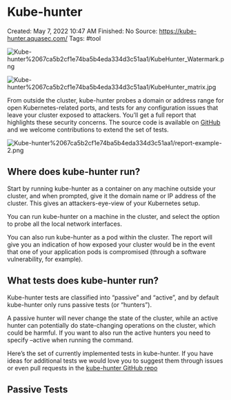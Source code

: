# Kube-hunter

Created: May 7, 2022 10:47 AM
Finished: No
Source: https://kube-hunter.aquasec.com/
Tags: #tool

![Kube-hunter%2067ca5b2cf1e74ba5b4eda334d3c51aa1/KubeHunter_Watermark.png](Kube-hunter%2067ca5b2cf1e74ba5b4eda334d3c51aa1/KubeHunter_Watermark.png)

![Kube-hunter%2067ca5b2cf1e74ba5b4eda334d3c51aa1/KubeHunter_matrix.jpg](Kube-hunter%2067ca5b2cf1e74ba5b4eda334d3c51aa1/KubeHunter_matrix.jpg)

From outside the cluster, kube-hunter probes a domain or address range for open Kubernetes-related ports, and tests for any configuration issues that leave your cluster exposed to attackers. You’ll get a full report that highlights these security concerns. The source code is available on [GitHub](https://github.com/aquasecurity/kube-hunter) and we welcome contributions to extend the set of tests.

![Kube-hunter%2067ca5b2cf1e74ba5b4eda334d3c51aa1/report-example-2.png](Kube-hunter%2067ca5b2cf1e74ba5b4eda334d3c51aa1/report-example-2.png)

## Where does kube-hunter run?

Start by running kube-hunter as a container on any machine outside your cluster, and when prompted, give it the domain name or IP address of the cluster. This gives an attackers-eye-view of your Kubernetes setup.

You can run kube-hunter on a machine in the cluster, and select the option to probe all the local network interfaces.

You can also run kube-hunter as a pod within the cluster. The report will give you an indication of how exposed your cluster would be in the event that one of your application pods is compromised (through a software vulnerability, for example).

## What tests does kube-hunter run?

Kube-hunter tests are classified into “passive” and “active”, and by default kube-hunter only runs passive tests (or “hunters”).

A passive hunter will never change the state of the cluster, while an active hunter can potentially do state-changing operations on the cluster, which could be harmful. If you want to also run the active hunters you need to specify –active when running the command.

Here’s the set of currently implemented tests in kube-hunter. If you have ideas for additional tests we would love you to suggest them through issues or even pull requests in the [kube-hunter GitHub repo](https://github.com/aquasecurity/kube-hunter/)

## Passive Tests